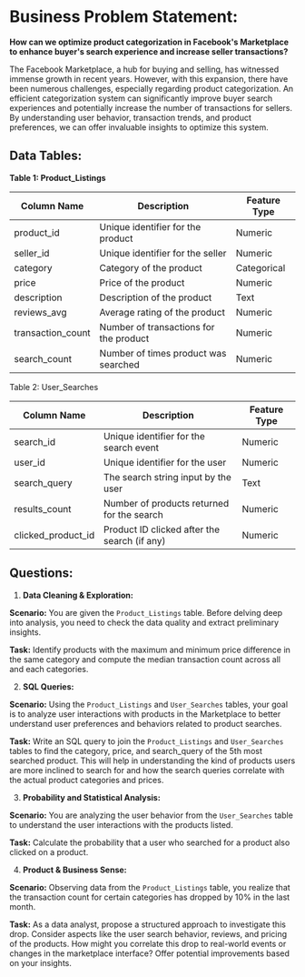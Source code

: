 # Business Problem Statement:
**How can we optimize product categorization in Facebook's Marketplace to enhance buyer's search experience and increase seller transactions?**

The Facebook Marketplace, a hub for buying and selling, has witnessed immense growth in recent years. However, with this expansion, there have been numerous challenges, especially regarding product categorization. An efficient categorization system can significantly improve buyer search experiences and potentially increase the number of transactions for sellers. By understanding user behavior, transaction trends, and product preferences, we can offer invaluable insights to optimize this system.

## Data Tables:

**Table 1: Product_Listings**

| Column Name | Description | Feature Type |
|-------------|-------------|--------------|
| product_id  | Unique identifier for the product | Numeric |
| seller_id   | Unique identifier for the seller | Numeric |
| category    | Category of the product | Categorical |
| price       | Price of the product | Numeric |
| description | Description of the product | Text |
| reviews_avg | Average rating of the product | Numeric |
| transaction_count | Number of transactions for the product | Numeric |
| search_count | Number of times product was searched | Numeric |

Table 2: User_Searches

| Column Name | Description | Feature Type |
|-------------|-------------|--------------|
| search_id   | Unique identifier for the search event | Numeric |
| user_id     | Unique identifier for the user | Numeric |
| search_query | The search string input by the user | Text |
| results_count | Number of products returned for the search | Numeric |
| clicked_product_id | Product ID clicked after the search (if any) | Numeric |

## Questions:

1. **Data Cleaning & Exploration:**

**Scenario:** You are given the `Product_Listings` table. Before delving deep into analysis, you need to check the data quality and extract preliminary insights.

**Task:** Identify products with the maximum and minimum price difference in the same category and compute the median transaction count across all and each categories.

2. **SQL Queries:**

**Scenario:**
Using the `Product_Listings` and `User_Searches` tables, your goal is to analyze user interactions with products in the Marketplace to better understand user preferences and behaviors related to product searches.

**Task:**
Write an SQL query to join the `Product_Listings` and `User_Searches` tables to find the category, price, and search_query of the 5th most searched product. This will help in understanding the kind of products users are more inclined to search for and how the search queries correlate with the actual product categories and prices.

3. **Probability and Statistical Analysis:**

**Scenario:** You are analyzing the user behavior from the `User_Searches` table to understand the user interactions with the products listed.

**Task:** Calculate the probability that a user who searched for a product also clicked on a product.

4. **Product & Business Sense:**

**Scenario:** Observing data from the `Product_Listings` table, you realize that the transaction count for certain categories has dropped by 10% in the last month.

**Task:** As a data analyst, propose a structured approach to investigate this drop. Consider aspects like the user search behavior, reviews, and pricing of the products. How might you correlate this drop to real-world events or changes in the marketplace interface? Offer potential improvements based on your insights.
